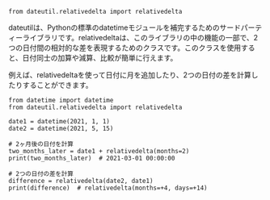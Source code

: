 ```
from dateutil.relativedelta import relativedelta
```
dateutilは、Pythonの標準のdatetimeモジュールを補完するためのサードパーティーライブラリです。relativedeltaは、このライブラリの中の機能の一部で、2つの日付間の相対的な差を表現するためのクラスです。このクラスを使用すると、日付同士の加算や減算、比較が簡単に行えます。

例えば、relativedeltaを使って日付に月を追加したり、2つの日付の差を計算したりすることができます。

```
from datetime import datetime
from dateutil.relativedelta import relativedelta

date1 = datetime(2021, 1, 1)
date2 = datetime(2021, 5, 15)

# 2ヶ月後の日付を計算
two_months_later = date1 + relativedelta(months=2)
print(two_months_later)  # 2021-03-01 00:00:00

# 2つの日付の差を計算
difference = relativedelta(date2, date1)
print(difference)  # relativedelta(months=+4, days=+14)

```
